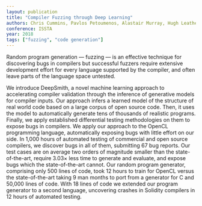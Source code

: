 ```yaml
---
layout: publication
title: "Compiler Fuzzing through Deep Learning"
authors: Chris Cummins, Pavlos Petoumenos, Alastair Murray, Hugh Leather
conference: ISSTA
year: 2018
tags: ["fuzzing", "code generation"]
---
```

Random program generation — fuzzing — is an effective technique
for discovering bugs in compilers but successful fuzzers require
extensive development effort for every language supported by the
compiler, and often leave parts of the language space untested.

We introduce DeepSmith, a novel machine learning approach
to accelerating compiler validation through the inference of generative models for compiler inputs. Our approach
infers a learned
model of the structure of real world code based on a large corpus of open source code. Then, it uses the model to automatically
generate tens of thousands of realistic programs. Finally, we apply
established differential testing methodologies on them to expose
bugs in compilers. We apply our approach to the OpenCL programming language, automatically exposing bugs with little effort on our
side. In 1,000 hours of automated testing of commercial and open
source compilers, we discover bugs in all of them, submitting 67
bug reports. Our test cases are on average two orders of magnitude
smaller than the state-of-the-art, require 3.03× less time to generate
and evaluate, and expose bugs which the state-of-the-art cannot.
Our random program generator, comprising only 500 lines of code,
took 12 hours to train for OpenCL versus the state-of-the-art taking
9 man months to port from a generator for C and 50,000 lines of
code. With 18 lines of code we extended our program generator to
a second language, uncovering crashes in Solidity compilers in 12
hours of automated testing.
